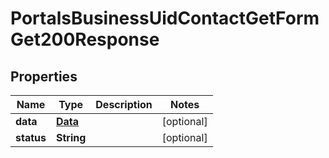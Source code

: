 

# PortalsBusinessUidContactGetFormGet200Response


## Properties

Name | Type | Description | Notes
------------ | ------------- | ------------- | -------------
**data** | [**Data**](Data.md) |  |  [optional]
**status** | **String** |  |  [optional]




